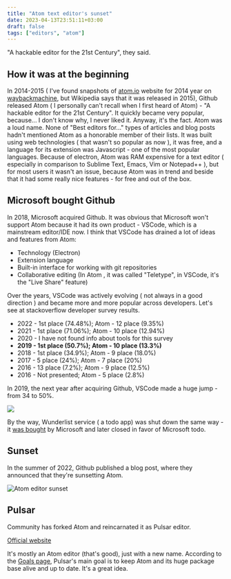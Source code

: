 ```yaml
---
title: "Atom text editor's sunset"
date: 2023-04-13T23:51:11+03:00
draft: false
tags: ["editors", "atom"]
---
```


"A hackable editor for the 21st Century", they said.

<!--more-->

## How it was at the beginning

In 2014-2015 ( I've found snapshots of [atom.io](https://atom.io)
website for 2014 year on [waybackmachine](https://web.archive.org/),
but Wikipedia says that it was released in 2015), Github released Atom ( I personally can't recall when I
 first heard of Atom) - "A hackable editor for the 21st Century".
It quickly became very popular, because... I don't know why, I never liked it.
Anyway, it's the fact. Atom was a loud name. None of "Best editors for..."  types of
articles and blog posts hadn't mentioned Atom as a honorable member of their lists.
It was built using web technologies ( that wasn't so popular as now ),
it was free, and a language for its extension was Javascript - one of the most popular
languages. Because of electron, Atom was RAM expensive for a text editor ( especially in comparison
to Sublime Text, Emacs, Vim or Notepad++ ), but for most users it wasn't an issue, because Atom was
in trend and beside that it had some really nice features - for free and out of the box.

## Microsoft bought Github

In 2018, Microsoft acquired Github. It was obvious that Microsoft won't support Atom because it had its own
product - VSCode, which is a mainstream editor/IDE now. I think that VSCode has drained a lot of ideas
and features from Atom:

- Technology (Electron)
- Extension language
- Built-in interface for working with git repositories
- Collaborative editing (In Atom , it was called "Teletype", in VSCode, it's the "Live Share" feature)

Over the years, VSCode was actively evolving ( not always in a good direction ) and became more and more
popular across developers. Let's see at stackoverflow developer survey results.

- 2022 - 1st place (74.48%); Atom - 12 place (9.35%)
- 2021 - 1st place (71.06%); Atom - 10 place (12.94%)
- 2020 - I have not found info about tools for this survey
- **2019 - 1st place (50.7%); Atom - 10 place (13.3%)**
- 2018 - 1st place (34.9%); Atom - 9 place (18.0%)
- 2017 - 5 place (24%); Atom - 7 place (20%)
- 2016 - 13 place (7.2%); Atom - 9 place (12.5%)
- 2016 - Not presented; Atom - 5 place (2.8%)

In 2019, the next year after acquiring Github, VSCode made a huge jump - from 34 to 50%.

![](/ed/atom_dead_discussion.png)

By the way, Wunderlist service ( a todo app) was shut down the same way - it [was bought](https://techcrunch.com/2019/12/09/microsoft-to-finally-shut-down-to-do-list-app-wunderlist-on-may-6-2020/) by
Microsoft and later closed in favor of Microsoft todo.

## Sunset

In the summer of 2022, Github published a blog post, where they
announced that they're sunsetting Atom.

![Atom editor sunset](/ed/atom_sunset.png)

## Pulsar

Community has forked Atom and reincarnated it as Pulsar editor.

[Official website](https://pulsar-edit.dev/)

It's mostly an Atom editor (that's good), just with a new name.
According to the [Goals page](https://pulsar-edit.dev/about.html#the-goals),
Pulsar's main goal is to keep Atom and its huge package base alive and up to date.
It's a great idea.
